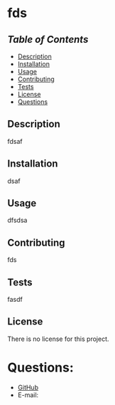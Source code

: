 # fds


## *Table of Contents*

* [Description](#description)
* [Installation](#installation)
* [Usage](#usage)
* [Contributing](#contributing)
* [Tests](#tests)
* [License](#license)
* [Questions](#Questions)

## Description 
fdsaf
## Installation
dsaf
## Usage 
dfsdsa
## Contributing
fds
## Tests 
fasdf

## License
There is no license for this project.

# Questions:
* [GitHub](https://github.com/fds)
* E-mail: <fds>
    